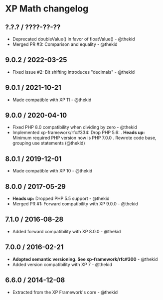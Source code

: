 XP Math changelog
=================

## ?.?.? / ????-??-??

* Deprecated doubleValue() in favor of floatValue() - @thekid
* Merged PR #3: Comparison and equality - @thekid

## 9.0.2 / 2022-03-25

* Fixed issue #2: Bit shifting introduces "decimals" - @thekid

## 9.0.1 / 2021-10-21

* Made compatible with XP 11 - @thekid

## 9.0.0 / 2020-04-10

* Fixed PHP 8.0 compatibility when dividing by zero - @thekid
* Implemented xp-framework/rfc#334: Drop PHP 5.6:
  . **Heads up:** Minimum required PHP version now is PHP 7.0.0
  . Rewrote code base, grouping use statements
  (@thekid)

## 8.0.1 / 2019-12-01

* Made compatible with XP 10 - @thekid

## 8.0.0 / 2017-05-29

* **Heads up:** Dropped PHP 5.5 support - @thekid
* Merged PR #1: Forward compatibility with XP 9.0.0 - @thekid

## 7.1.0 / 2016-08-28

* Added forward compatibility with XP 8.0.0 - @thekid

## 7.0.0 / 2016-02-21

* **Adopted semantic versioning. See xp-framework/rfc#300** - @thekid 
* Added version compatibility with XP 7 - @thekid

## 6.6.0 / 2014-12-08

* Extracted from the XP Framework's core - @thekid